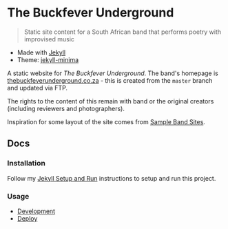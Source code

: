 # The Buckfever Underground
> Static site content for a South African band that performs poetry with improvised music

- Made with [Jekyll](http://jekyllrb.com/)
- Theme: [jekyll-minima](https://github.com/jekyll/minima)

A static website for _The Buckfever Underground_. The band's homepage is [thebuckfeverunderground.co.za](https://thebuckfeverunderground.co.za/) - this is created from the `master` branch and updated via FTP.

The rights to the content of this remain with band or the original creators (including reviewers and photographers).

Inspiration for some layout of the site comes from [Sample Band Sites](https://bandzoogle.com/sample-band-sites).

## Docs

### Installation

Follow my [Jekyll Setup and Run](https://github.com/MichaelCurrin/static-sites-generator-resources/blob/master/Jekyll/setup_and_run.md) instructions to setup and run this project.

### Usage

- [Development](/docs/development.md)
- [Deploy](/docs/deploy.md)
